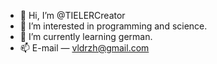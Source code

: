 - 👋 Hi, I’m @TIELERCreator
- 👀 I’m interested in programming and science.
- 🌱 I’m currently learning german.
- 📫 E-mail — vldrzh@gmail.com
